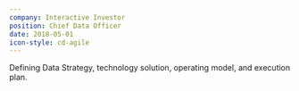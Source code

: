 ```yaml
---
company: Interactive Investor
position: Chief Data Officer
date: 2018-05-01
icon-style: cd-agile
---
```

Defining Data Strategy, technology solution, operating model, and execution plan.
